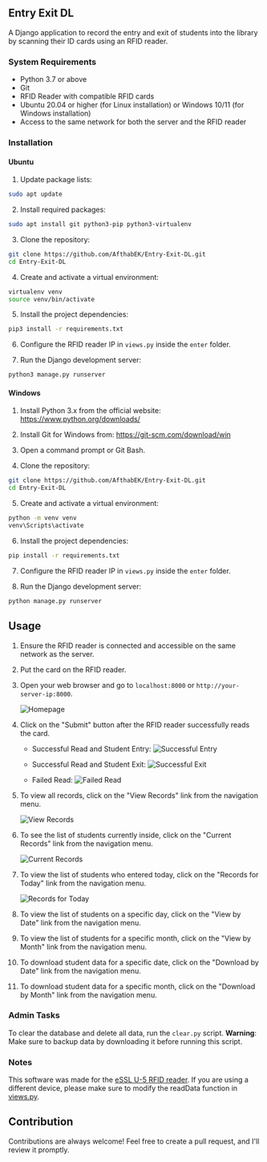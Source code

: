 ## Entry Exit DL

A Django application to record the entry and exit of students into the library by scanning their ID cards using an RFID reader.

### System Requirements

- Python 3.7 or above
- Git
- RFID Reader with compatible RFID cards
- Ubuntu 20.04 or higher (for Linux installation) or Windows 10/11 (for Windows installation)
- Access to the same network for both the server and the RFID reader

### Installation

#### Ubuntu

1. Update package lists:

```bash
sudo apt update
```

2. Install required packages:

```bash
sudo apt install git python3-pip python3-virtualenv
```

3. Clone the repository:

```bash
git clone https://github.com/AfthabEK/Entry-Exit-DL.git
cd Entry-Exit-DL
```

4. Create and activate a virtual environment:

```bash
virtualenv venv
source venv/bin/activate
```

5. Install the project dependencies:

```bash
pip3 install -r requirements.txt
```

6. Configure the RFID reader IP in `views.py` inside the `enter` folder.

7. Run the Django development server:

```bash
python3 manage.py runserver
```

#### Windows

1. Install Python 3.x from the official website: https://www.python.org/downloads/

2. Install Git for Windows from: https://git-scm.com/download/win

3. Open a command prompt or Git Bash.

4. Clone the repository:

```bash
git clone https://github.com/AfthabEK/Entry-Exit-DL.git
cd Entry-Exit-DL
```

5. Create and activate a virtual environment:

```bash
python -m venv venv
venv\Scripts\activate
```

6. Install the project dependencies:

```bash
pip install -r requirements.txt
```

7. Configure the RFID reader IP in `views.py` inside the `enter` folder.

8. Run the Django development server:

```bash
python manage.py runserver
```

## Usage

1. Ensure the RFID reader is connected and accessible on the same network as the server.

2. Put the card on the RFID reader.

3. Open your web browser and go to `localhost:8000` or `http://your-server-ip:8000`.

   ![Homepage](screenshots/homepage.png)

4. Click on the "Submit" button after the RFID reader successfully reads the card.

   - Successful Read and Student Entry:
   ![Successful Entry](screenshots/entry_success.png)

   - Successful Read and Student Exit:
   ![Successful Exit](screenshots/exit_success.png)

   - Failed Read:
   ![Failed Read](screenshots/failed_read.png)

5. To view all records, click on the "View Records" link from the navigation menu.

   ![View Records](screenshots/view_records.png)

6. To see the list of students currently inside, click on the "Current Records" link from the navigation menu.

   ![Current Records](screenshots/current_records.png)

7. To view the list of students who entered today, click on the "Records for Today" link from the navigation menu.

   ![Records for Today](screenshots/records_today.png)

8. To view the list of students on a specific day, click on the "View by Date" link from the navigation menu.

9. To view the list of students for a specific month, click on the "View by Month" link from the navigation menu.

10. To download student data for a specific date, click on the "Download by Date" link from the navigation menu.

11. To download student data for a specific month, click on the "Download by Month" link from the navigation menu.

### Admin Tasks

To clear the database and delete all data, run the `clear.py` script. **Warning**: Make sure to backup data by downloading it before running this script.

### Notes
This software was made for the [eSSL U-5 RFID reader](https://www.esslsecurity.com/rfidreaders/u-5).
 If you are using a different device, please make sure to modify the readData
function in [views.py](/enter/views.py).

## Contribution
Contributions are always welcome! Feel free to create a pull request, and I'll review it promptly.
